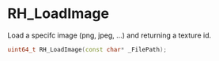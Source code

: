# RH_LoadImage

Load a specifc image (png, jpeg, ...) and returning a texture id.

```cpp
uint64_t RH_LoadImage(const char* _FilePath);
```